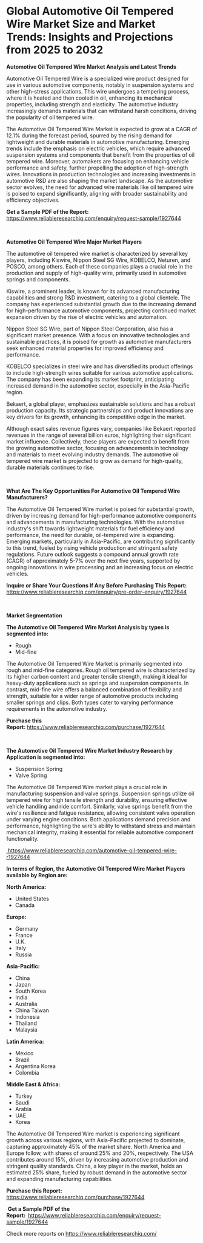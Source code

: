 <p><h1>Global Automotive Oil Tempered Wire Market Size and Market Trends: Insights and Projections from 2025 to 2032</h1></p><p><strong>Automotive Oil Tempered Wire Market Analysis and Latest Trends</strong></p>
<p><p>Automotive Oil Tempered Wire is a specialized wire product designed for use in various automotive components, notably in suspension systems and other high-stress applications. This wire undergoes a tempering process, where it is heated and then cooled in oil, enhancing its mechanical properties, including strength and elasticity. The automotive industry increasingly demands materials that can withstand harsh conditions, driving the popularity of oil tempered wire.</p><p>The Automotive Oil Tempered Wire Market is expected to grow at a CAGR of 12.1% during the forecast period, spurred by the rising demand for lightweight and durable materials in automotive manufacturing. Emerging trends include the emphasis on electric vehicles, which require advanced suspension systems and components that benefit from the properties of oil tempered wire. Moreover, automakers are focusing on enhancing vehicle performance and safety, further propelling the adoption of high-strength wires. Innovations in production technologies and increasing investments in automotive R&D are also shaping the market landscape. As the automotive sector evolves, the need for advanced wire materials like oil tempered wire is poised to expand significantly, aligning with broader sustainability and efficiency objectives.</p></p>
<p><strong>Get a Sample PDF of the Report:&nbsp;</strong> <a href="https://www.reliableresearchiq.com/enquiry/request-sample/1927644?utm_campaign=1141&utm_medium=2&utm_source=Github&utm_content=ia&utm_term=15012025&utm_id=automotive-oil-tempered-wire">https://www.reliableresearchiq.com/enquiry/request-sample/1927644</a></p>
<p>&nbsp;</p>
<p><strong>Automotive Oil Tempered Wire Major Market Players</strong></p>
<p><p>The automotive oil tempered wire market is characterized by several key players, including Kiswire, Nippon Steel SG Wire, KOBELCO, Neturen, and POSCO, among others. Each of these companies plays a crucial role in the production and supply of high-quality wire, primarily used in automotive springs and components.</p><p>Kiswire, a prominent leader, is known for its advanced manufacturing capabilities and strong R&D investment, catering to a global clientele. The company has experienced substantial growth due to the increasing demand for high-performance automotive components, projecting continued market expansion driven by the rise of electric vehicles and automation.</p><p>Nippon Steel SG Wire, part of Nippon Steel Corporation, also has a significant market presence. With a focus on innovative technologies and sustainable practices, it is poised for growth as automotive manufacturers seek enhanced material properties for improved efficiency and performance.</p><p>KOBELCO specializes in steel wire and has diversified its product offerings to include high-strength wires suitable for various automotive applications. The company has been expanding its market footprint, anticipating increased demand in the automotive sector, especially in the Asia-Pacific region.</p><p>Bekaert, a global player, emphasizes sustainable solutions and has a robust production capacity. Its strategic partnerships and product innovations are key drivers for its growth, enhancing its competitive edge in the market.</p><p>Although exact sales revenue figures vary, companies like Bekaert reported revenues in the range of several billion euros, highlighting their significant market influence. Collectively, these players are expected to benefit from the growing automotive sector, focusing on advancements in technology and materials to meet evolving industry demands. The automotive oil tempered wire market is projected to grow as demand for high-quality, durable materials continues to rise.</p></p>
<p>&nbsp;</p>
<p><strong>What Are The Key Opportunities For Automotive Oil Tempered Wire Manufacturers?</strong></p>
<p><p>The Automotive Oil Tempered Wire market is poised for substantial growth, driven by increasing demand for high-performance automotive components and advancements in manufacturing technologies. With the automotive industry's shift towards lightweight materials for fuel efficiency and performance, the need for durable, oil-tempered wire is expanding. Emerging markets, particularly in Asia-Pacific, are contributing significantly to this trend, fueled by rising vehicle production and stringent safety regulations. Future outlook suggests a compound annual growth rate (CAGR) of approximately 5-7% over the next five years, supported by ongoing innovations in wire processing and an increasing focus on electric vehicles.</p></p>
<p><strong>Inquire or Share Your Questions If Any Before Purchasing This Report:</strong> <a href="https://www.reliableresearchiq.com/enquiry/pre-order-enquiry/1927644?utm_campaign=1141&utm_medium=2&utm_source=Github&utm_content=ia&utm_term=15012025&utm_id=automotive-oil-tempered-wire">https://www.reliableresearchiq.com/enquiry/pre-order-enquiry/1927644</a></p>
<p>&nbsp;</p>
<p><strong>Market Segmentation</strong></p>
<p><strong>The Automotive Oil Tempered Wire Market Analysis by types is segmented into:</strong></p>
<p><ul><li>Rough</li><li>Mid-fine</li></ul></p>
<p><p>The Automotive Oil Tempered Wire Market is primarily segmented into rough and mid-fine categories. Rough oil tempered wire is characterized by its higher carbon content and greater tensile strength, making it ideal for heavy-duty applications such as springs and suspension components. In contrast, mid-fine wire offers a balanced combination of flexibility and strength, suitable for a wider range of automotive products including smaller springs and clips. Both types cater to varying performance requirements in the automotive industry.</p></p>
<p><strong>Purchase this Report:&nbsp;</strong><a href="https://www.reliableresearchiq.com/purchase/1927644?utm_campaign=1141&utm_medium=2&utm_source=Github&utm_content=ia&utm_term=15012025&utm_id=automotive-oil-tempered-wire">https://www.reliableresearchiq.com/purchase/1927644</a></p>
<p>&nbsp;</p>
<p><strong>The Automotive Oil Tempered Wire Market Industry Research by Application is segmented into:</strong></p>
<p><ul><li>Suspension Spring</li><li>Valve Spring</li></ul></p>
<p><p>The Automotive Oil Tempered Wire market plays a crucial role in manufacturing suspension and valve springs. Suspension springs utilize oil tempered wire for high tensile strength and durability, ensuring effective vehicle handling and ride comfort. Similarly, valve springs benefit from the wire's resilience and fatigue resistance, allowing consistent valve operation under varying engine conditions. Both applications demand precision and performance, highlighting the wire's ability to withstand stress and maintain mechanical integrity, making it essential for reliable automotive component functionality.</p></p>
<p><a href="https://www.reliableresearchiq.com/automotive-oil-tempered-wire-r1927644?utm_campaign=1141&utm_medium=2&utm_source=Github&utm_content=ia&utm_term=15012025&utm_id=automotive-oil-tempered-wire">&nbsp;https://www.reliableresearchiq.com/automotive-oil-tempered-wire-r1927644</a></p>
<p><strong>In terms of Region, the Automotive Oil Tempered Wire Market Players available by Region are:</strong></p>
<p>
    <p> <strong> North America: </strong>
        <ul>
            <li>United States</li>
            <li>Canada</li>
        </ul>
        </p> 
    <p> <strong> Europe: </strong>
        <ul>
            <li>Germany</li>
            <li>France</li>
            <li>U.K.</li>
            <li>Italy</li>
            <li>Russia</li>
        </ul>
        </p> 
    <p> <strong> Asia-Pacific: </strong>
        <ul>
            <li>China</li>
            <li>Japan</li>
            <li>South Korea</li>
            <li>India</li>
            <li>Australia</li>
            <li>China Taiwan</li>
            <li>Indonesia</li>
            <li>Thailand</li>
            <li>Malaysia</li>
        </ul>
        </p> 
    <p> <strong> Latin America: </strong>
        <ul>
            <li>Mexico</li>
            <li>Brazil</li>
            <li>Argentina Korea</li>
            <li>Colombia</li>
        </ul>
        </p> 
    <p> <strong> Middle East & Africa: </strong>
        <ul>
            <li>Turkey</li>
            <li>Saudi</li>
            <li>Arabia</li>
            <li>UAE</li>
            <li>Korea</li>
        </ul>
    </p>
    </p>
<p><p>The Automotive Oil Tempered Wire market is experiencing significant growth across various regions, with Asia-Pacific projected to dominate, capturing approximately 45% of the market share. North America and Europe follow, with shares of around 25% and 20%, respectively. The USA contributes around 15%, driven by increasing automotive production and stringent quality standards. China, a key player in the market, holds an estimated 25% share, fueled by robust demand in the automotive sector and expanding manufacturing capabilities.</p></p>
<p><strong>Purchase this Report: </strong><a href="https://www.reliableresearchiq.com/purchase/1927644?utm_campaign=1141&utm_medium=2&utm_source=Github&utm_content=ia&utm_term=15012025&utm_id=automotive-oil-tempered-wire">https://www.reliableresearchiq.com/purchase/1927644</a></p>
<p>&nbsp;<strong>Get a Sample PDF of the Report:&nbsp;&nbsp;</strong><a href="https://www.reliableresearchiq.com/enquiry/request-sample/1927644?utm_campaign=1141&utm_medium=2&utm_source=Github&utm_content=ia&utm_term=15012025&utm_id=automotive-oil-tempered-wire">https://www.reliableresearchiq.com/enquiry/request-sample/1927644</a></p>
<p><strong></strong></p>
<p>Check more reports on <a href="https://www.reliableresearchiq.com/?utm_campaign=1141&utm_medium=2&utm_source=Github&utm_content=ia&utm_term=15012025&utm_id=automotive-oil-tempered-wire">https://www.reliableresearchiq.com/</a></p>